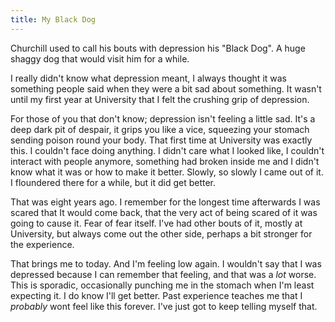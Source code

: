 ```yaml
---
title: My Black Dog
---
```

Churchill used to call his bouts with depression his "Black Dog". A huge shaggy dog that would visit him for a while.

I really didn't know what depression meant, I always thought it was something people said when they were a bit sad about something. It wasn't until my first year at University that I felt the crushing grip of depression.

For those of you that don't know; depression isn't feeling a little sad. It's a deep dark pit of despair, it grips you like a vice, squeezing your stomach sending poison round your body. That first time at University was exactly this. I couldn't face doing anything. I didn't care what I looked like, I couldn't interact with people anymore, something had broken inside me and I didn't know what it was or how to make it better.  Slowly, so slowly I came out of it. I floundered there for a while, but it did get better. 

That was eight years ago. I remember for the longest time afterwards I was scared that It would come back, that the very act of being scared of it was going to cause it. Fear of fear itself.  I've had other bouts of it, mostly at University, but always come out the other side, perhaps a bit stronger for the experience. 

That brings me to today. And I'm feeling low again. I wouldn't say that I was depressed because I can remember that feeling, and that was a *lot* worse. This is sporadic, occasionally punching me in the stomach when I'm least expecting it. I do know I'll get better. Past experience teaches me that I _probably_ wont feel like this forever. I've just got to keep telling myself that.